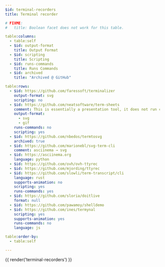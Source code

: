```yaml
---
$id: terminal-recorders
title: Terminal recorder

# FIXME:
#   title: Boolean facet does not work for this table.

table:columns:
  - table:self
  - $id: output-format
    title: Output Format
  - $id: scripting
    title: Scripting
  - $id: runs-commands
    title: Runs Commands
  - $id: archived
    title: "Archived @ GitHub"

table:rows:
  - $id: https://github.com/faressoft/terminalizer
    output-format: svg
    scripting: no
  - $id: https://github.com/neatsoftware/term-sheets
    comment: This is essentially a presentation tool, it does not run commands itself. Instead, it playbacks a script.
    output-format:
      - svg
      - gif
    runs-commands: no
    scripting: yes
  - $id: https://github.com/nbedos/termtosvg
    archived: true
  - $id: https://github.com/marionebl/svg-term-cli
    comment: asciinema → svg
  - $id: https://asciinema.org
    language: python
  - $id: https://github.com/ovh/ovh-ttyrec
  - $id: https://github.com/mjording/ttyrec
  - $id: https://github.com/slowli/term-transcript/cli
    language: rust
    supports-animation: no
    scripting: yes
    runs-commands: yes
  - $id: https://github.com/sloria/doitlive
    format: null
  - $id: https://github.com/pawamoy/shelldemo
  - $id: https://github.com/ines/termynal
    scripting: yes
    supports-animation: yes
    runs-commands: no
    language: js

table:order-by:
  - table:self

---
```


{{ render('terminal-recorders') }}
